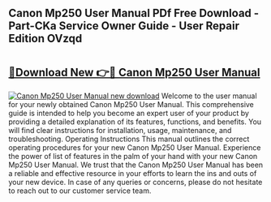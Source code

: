 ## Canon Mp250 User Manual PDf Free Download - Part-CKa Service Owner Guide - User Repair Edition OVzqd

# <h2><a href="http://bc23434.oget.top/?id=Canon+Mp250+User+Manual">🔗Download New 👉🔴 Canon Mp250 User Manual</a></h2>

[![Canon Mp250 User Manual new download](https://i.imgur.com/5g1atiW.png)](http://bc23434.oget.top/?id=Canon+Mp250+User+Manual)
Welcome to the user manual for your newly obtained Canon Mp250 User Manual. This comprehensive guide is intended to help you become an expert user of your product by providing a detailed explanation of its features, functions, and benefits. You will find clear instructions for installation, usage, maintenance, and troubleshooting. Operating Instructions This manual outlines the correct operating procedures for your new Canon Mp250 User Manual. Experience the power of list of features in the palm of your hand with your new Canon Mp250 User Manual. We trust that the Canon Mp250 User Manual has been a reliable and effective resource in your efforts to learn the ins and outs of your new device. In case of any queries or concerns, please do not hesitate to reach out to our customer service team.
